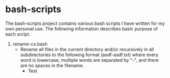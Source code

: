 # bash-scripts
The bash-scripts project contains various bash scripts I have written for my own personal use. The following information describes basic purpose of each script.

1. rename-cs.bash
    * Rename all files in the current directory and/or recursively in all subdirectories to the following format (asdf-asdf.txt) where every word is lowercase, multiple words are separated by "-", and there are no spaces in the filename.
      * Test
